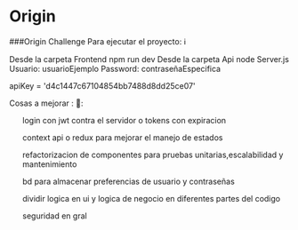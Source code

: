 # Origin
###Origin Challenge
Para ejecutar el proyecto:  :information_source:
<p>Desde la carpeta Frontend npm run dev
Desde la carpeta Api node Server.js
Usuario:  usuarioEjemplo
Password: contraseñaEspecifica </p>

apiKey = 'd4c1447c67104854bb7488d8dd25ce07'

Cosas a mejorar :   :brain::
<ul>login con jwt contra el servidor o tokens con expiracion</ul>
<ul>context api o redux para mejorar  el manejo de estados</ul>
<ul>refactorizacion de componentes para pruebas unitarias,escalabilidad y mantenimiento</ul>
<ul>bd para almacenar preferencias de usuario y contraseñas</ul>
<ul>dividir logica en ui y logica de negocio en diferentes partes del codigo</ul>
<ul>seguridad en gral</ul>
